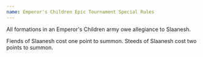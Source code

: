 ```yaml
---
name: Emperor's Children Epic Tournament Special Rules
---
```

All formations in an Emperor's Children army owe allegiance to Slaanesh.

Fiends of Slaanesh cost one point to summon. Steeds of Slaanesh cost two points to summon.